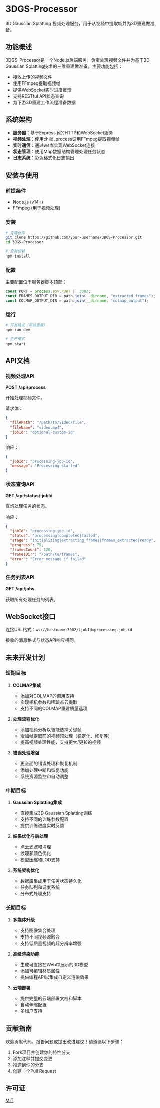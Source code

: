 # 3DGS-Processor

3D Gaussian Splatting 视频处理服务，用于从视频中提取帧并为3D重建做准备。

## 功能概述

3DGS-Processor是一个Node.js后端服务，负责处理视频文件并为基于3D Gaussian Splatting技术的三维重建做准备。主要功能包括：

- 接收上传的视频文件
- 使用FFmpeg提取视频帧
- 提供WebSocket实时进度反馈
- 支持RESTful API状态查询
- 为下游3D重建工作流程准备数据

## 系统架构

- **服务器**：基于Express.js的HTTP和WebSocket服务
- **视频处理**：使用child_process调用FFmpeg提取视频帧
- **实时通信**：通过ws库实现WebSocket连接
- **状态管理**：使用Map数据结构管理处理任务状态
- **日志系统**：彩色格式化日志输出

## 安装与使用

### 前提条件

- Node.js (v14+)
- FFmpeg (用于视频处理)

### 安装

```bash
# 克隆仓库
git clone https://github.com/your-username/3DGS-Processor.git
cd 3DGS-Processor

# 安装依赖
npm install
```

### 配置

主要配置位于服务器脚本顶部：

```javascript
const PORT = process.env.PORT || 3002;
const FRAMES_OUTPUT_DIR = path.join(__dirname, "extracted_frames");
const COLMAP_OUTPUT_DIR = path.join(__dirname, "colmap_output");
```

### 运行

```bash
# 开发模式（带热重载）
npm run dev

# 生产模式
npm start
```

## API文档

### 视频处理API

**POST /api/process**

开始处理视频文件。

请求体：
```json
{
  "filePath": "/path/to/video/file",
  "fileName": "video.mp4",
  "jobId": "optional-custom-id"
}
```

响应：
```json
{
  "jobId": "processing-job-id",
  "message": "Processing started"
}
```

### 状态查询API

**GET /api/status/:jobId**

查询处理任务的状态。

响应：
```json
{
  "jobId": "processing-job-id",
  "status": "processing|completed|failed",
  "stage": "initializing|extracting_frames|frames_extracted|ready",
  "progress": 75,
  "framesCount": 120,
  "framesDir": "/path/to/frames",
  "error": "Error message if failed"
}
```

### 任务列表API

**GET /api/jobs**

获取所有处理任务的列表。

## WebSocket接口

连接URL格式：`ws://hostname:3002/?jobId=processing-job-id`

接收的消息格式与状态API响应相同。

## 未来开发计划

### 短期目标

1. **COLMAP集成**
   - 添加对COLMAP的调用支持
   - 实现相机参数和稀疏点云提取
   - 支持不同的COLMAP重建质量选项

2. **处理流程优化**
   - 添加视频分析以智能选择关键帧
   - 增加帧提取前的视频预处理（稳定化、修复等）
   - 提高视频处理性能，支持更大/更长的视频

3. **错误处理增强**
   - 更全面的错误处理和恢复机制
   - 添加处理中断和恢复功能
   - 系统资源监控和自动调整

### 中期目标

1. **Gaussian Splatting集成**
   - 直接集成3D Gaussian Splatting训练
   - 支持不同的训练参数配置
   - 提供训练进度实时反馈

2. **结果优化与后处理**
   - 点云滤波和清理
   - 纹理和颜色优化
   - 模型压缩和LOD支持

3. **系统架构优化**
   - 数据库集成用于任务状态持久化
   - 任务队列和调度系统
   - 分布式处理支持

### 长期目标

1. **多媒体升级**
   - 支持图像集合处理
   - 支持不同视频源融合
   - 支持低质量视频的超分辨率增强

2. **高级渲染功能**
   - 生成可直接在Web中展示的3D模型
   - 添加可编辑材质属性
   - 提供编程API以集成自定义渲染效果

3. **云端部署**
   - 提供完整的云端部署文档和脚本
   - 自动伸缩配置
   - 多租户支持

## 贡献指南

欢迎贡献代码、报告问题或提出改进建议！请遵循以下步骤：

1. Fork项目并创建你的特性分支
2. 添加注释并提交变更
3. 推送到你的分支
4. 创建一个Pull Request

## 许可证

[MIT](LICENSE) 